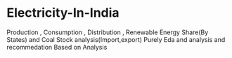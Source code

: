 # Electricity-In-India
Production , Consumption , Distribution , Renewable Energy Share(By States) and Coal  Stock analysis(Import,export)
Purely Eda and analysis and recommedation Based on Analysis
